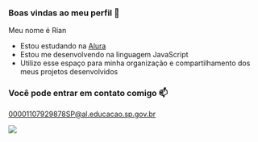 ### Boas vindas ao meu perfil 💙

Meu nome é Rian
- Estou estudando na [Alura](https://www.alura.com.br)
- Estou me desenvolvendo na linguagem JavaScript
- Utilizo esse espaço para minha organização e compartilhamento dos meus projetos desenvolvidos

### Você pode entrar em contato comigo 📫

00001107929878SP@al.educacao.sp.gov.br

![](https://media1.tenor.com/m/oCI9RyNWglMAAAAC/pakpaktwo.gif)
